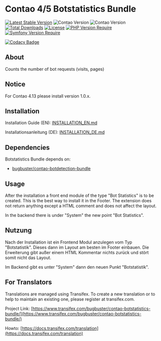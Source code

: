 # Contao 4/5 Botstatistics Bundle

[![Latest Stable Version](https://poser.pugx.org/bugbuster/contao-botstatistics-bundle/v/stable.svg)](https://packagist.org/packages/bugbuster/contao-botstatistics-bundle) 
![Contao Version](https://img.shields.io/badge/Contao-5.2+-orange) ![Contao Version](https://img.shields.io/badge/Contao-4.13-orange) 
[![Total Downloads](https://poser.pugx.org/bugbuster/contao-botstatistics-bundle/downloads.svg)](https://packagist.org/packages/bugbuster/contao-botstatistics-bundle) 
[![License](https://poser.pugx.org/bugbuster/contao-botstatistics-bundle/license.svg)](https://packagist.org/packages/bugbuster/contao-botstatistics-bundle) 
[![PHP Version Require](https://poser.pugx.org/bugbuster/contao-botstatistics-bundle/require/php)](https://packagist.org/packages/bugbuster/contao-botstatistics-bundle) 
[![Symfony Version Require](https://img.shields.io/badge/Symfony-6.4-blue.svg "Symfony Version 6.4")](https://packagist.org/packages/bugbuster/contao-botstatistics-bundle)


[![Codacy Badge](https://app.codacy.com/project/badge/Grade/f0a61bc418b847caa6d09fa7ae34e3a1)](https://app.codacy.com/gh/BugBuster1701/contao-botstatistics-bundle/dashboard?utm_source=gh&utm_medium=referral&utm_content=&utm_campaign=Badge_grade)


## About

Counts the number of bot requests (visits, pages)


## Notice
For Contao 4.13 please install version 1.0.x.


## Installation

Installation Guide (EN): [INSTALLATION_EN.md](INSTALLATION_EN.md)

Installationsanleitung (DE): [INSTALLATION_DE.md](INSTALLATION_DE.md)


## Dependencies

Botstatistics Bundle depends on:

* [bugbuster/contao-botdetection-bundle](https://github.com/BugBuster1701/contao-botdetection-bundle)


## Usage

After the installation a front end module of the type "Bot Statistics" is to be created. This is the best way to install it in the Footer. The extension does not return anything except a HTML comment and does not affect the layout.

In the backend there is under "System" the new point "Bot Statistics".


## Nutzung

Nach der Installation ist ein Frontend Modul anzulegen vom Typ "Botstatistik". Dieses dann im Layout am besten im Footer einbauen. Die Erweiterung gibt außer einem HTML Kommentar nichts zurück und stört somit nicht das Layout.

Im Backend gibt es unter "System" dann den neuen Punkt "Botstatistik".


## For Translators

Translations are managed using Transifex. To create a new translation or to help to maintain an existing one, please register at transifex.com.

Project Link: [https://www.transifex.com/bugbuster/contao-botstatistics-bundle/](https://www.transifex.com/bugbuster/contao-botstatistics-bundle/)

Howto: [https://docs.transifex.com/translation](https://docs.transifex.com/translation)



